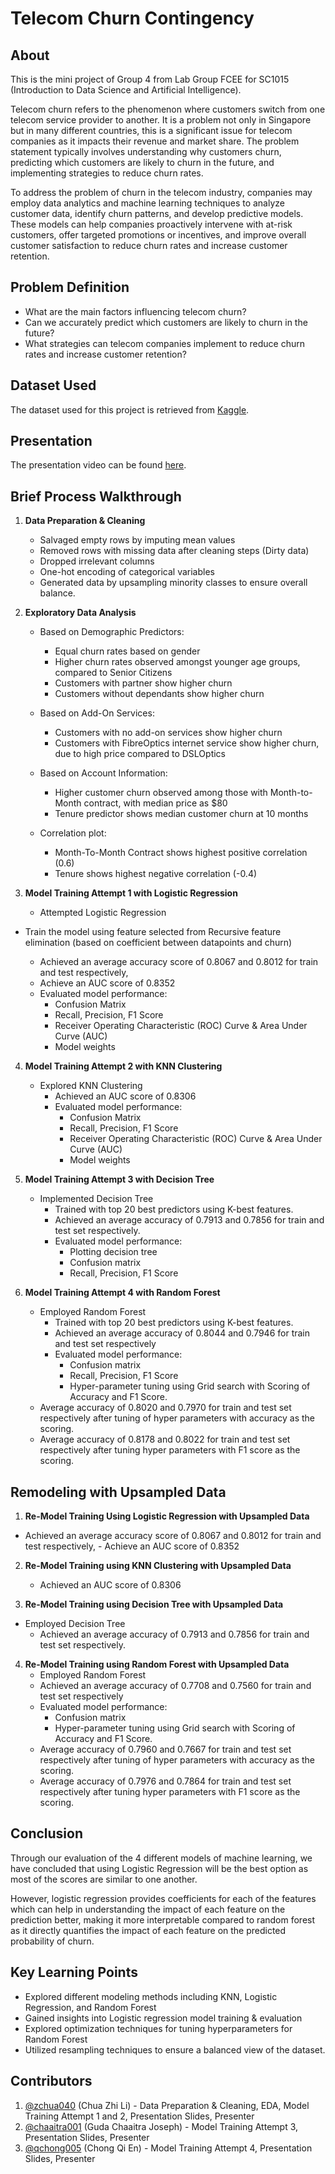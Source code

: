# Telecom Churn Contingency

## About
This is the mini project of Group 4 from Lab Group FCEE for SC1015 (Introduction to Data Science and Artificial Intelligence).

Telecom churn refers to the phenomenon where customers switch from one telecom service provider to another. It is a problem not only in Singapore but in many different countries, this is a significant issue for telecom companies as it impacts their revenue and market share. The problem statement typically involves understanding why customers churn, predicting which customers are likely to churn in the future, and implementing strategies to reduce churn rates.

To address the problem of churn in the telecom industry, companies may employ data analytics and machine learning techniques to analyze customer data, identify churn patterns, and develop predictive models. These models can help companies proactively intervene with at-risk customers, offer targeted promotions or incentives, and improve overall customer satisfaction to reduce churn rates and increase customer retention.

## Problem Definition
- What are the main factors influencing telecom churn?
- Can we accurately predict which customers are likely to churn in the future?
- What strategies can telecom companies implement to reduce churn rates and increase customer retention?

## Dataset Used
The dataset used for this project is retrieved from [Kaggle](https://www.kaggle.com/datasets/vhcg77/telcom-churns-dataset).

## Presentation
The presentation video can be found [here](https://youtu.be/MqlNC2YfwMQ).

## Brief Process Walkthrough 

1. **Data Preparation & Cleaning**
    - Salvaged empty rows by imputing mean values
    - Removed rows with missing data after cleaning steps (Dirty data)
    - Dropped irrelevant columns
    - One-hot encoding of categorical variables
    - Generated data by upsampling minority classes to ensure overall balance.

2. **Exploratory Data Analysis**
   - Based on Demographic Predictors:
       - Equal churn rates based on gender
       - Higher churn rates observed amongst younger age groups, compared to Senior Citizens
       - Customers with partner show higher churn
       - Customers without dependants show higher churn

   - Based on Add-On Services:
       - Customers with no add-on services show higher churn
      - Customers with FibreOptics internet service show higher churn, due to high price compared to DSLOptics

   - Based on Account Information:
       - Higher customer churn observed among those with Month-to-Month contract, with median price as $80
      - Tenure predictor shows median customer churn at 10 months

   - Correlation plot: 
       - Month-To-Month Contract shows highest positive correlation (0.6)
      - Tenure shows highest negative correlation (-0.4)

  
3. **Model Training Attempt 1 with Logistic Regression** 
   - Attempted Logistic Regression
  - Train the model using feature selected from Recursive feature elimination (based on coefficient between datapoints and churn) 

     - Achieved an average accuracy score of 0.8067  and 0.8012 for train and test respectively,
     - Achieve an AUC score of  0.8352
     - Evaluated model performance:
       - Confusion Matrix
       - Recall, Precision, F1 Score
       - Receiver Operating Characteristic (ROC) Curve & Area Under Curve (AUC)
       - Model weights
      
4. **Model Training Attempt 2 with KNN Clustering**
   - Explored KNN Clustering
     - Achieved an AUC score of 0.8306
     - Evaluated model performance:
       - Confusion Matrix
       - Recall, Precision, F1 Score
       - Receiver Operating Characteristic (ROC) Curve & Area Under Curve (AUC)
       - Model weights
      
5. **Model Training Attempt 3 with Decision Tree**
   - Implemented Decision Tree
     - Trained with top 20 best predictors using K-best features.
     - Achieved an average accuracy of 0.7913 and 0.7856 for train and test set respectively.
     - Evaluated model performance:
       - Plotting decision tree
       - Confusion matrix
       - Recall, Precision, F1 Score
        
6. **Model Training Attempt 4 with Random Forest**
   - Employed Random Forest
     - Trained with top 20 best predictors using K-best features.
     - Achieved an average accuracy of 0.8044 and 0.7946 for train and test set respectively
     - Evaluated model performance:
       	- Confusion matrix
       	- Recall, Precision, F1 Score
       	- Hyper-parameter tuning using Grid search with Scoring of Accuracy and F1 Score.
    - Average accuracy of 0.8020 and 0.7970 for train and test set respectively after tuning of hyper parameters with accuracy as the scoring.
    - Average accuracy of 0.8178 and 0.8022 for train and test set respectively after tuning hyper parameters with F1 score as the scoring.

## Remodeling with Upsampled Data
1. **Re-Model Training Using Logistic Regression with Upsampled Data**
- Achieved an average accuracy score of 0.8067  and 0.8012 for train and test  respectively,
    	- Achieve an AUC score of  0.8352
      
2. **Re-Model Training using KNN Clustering with Upsampled Data**
	- Achieved an AUC score of 0.8306
      
3. **Re-Model Training using Decision Tree with Upsampled Data**
- Employed Decision Tree
	- Achieved an average accuracy of 0.7913 and 0.7856 for train and test set  respectively.
   
        
4. **Re-Model Training using Random Forest with Upsampled Data**
   - Employed Random Forest
	- Achieved an average accuracy of 0.7708 and 0.7560 for train and test set respectively
     - Evaluated model performance:
       	- Confusion matrix
       	- Hyper-parameter tuning using Grid search with Scoring of Accuracy and F1 Score.
    - Average accuracy of 0.7960 and 0.7667 for train and test set respectively after tuning of hyper parameters with accuracy as the scoring.
    - Average accuracy of 0.7976 and 0.7864 for train and test set respectively after tuning hyper parameters with F1 score as the scoring.
    
    
## Conclusion

Through our evaluation of the 4 different models of machine learning, we have concluded that using Logistic Regression will be the best option as most of the scores are similar to one another.

However, logistic regression provides coefficients for each of the features which can help in understanding the impact of each feature on the prediction better, making it more interpretable compared to random forest as it directly quantifies the impact of each feature on the predicted probability of churn.

## Key Learning Points
- Explored different modeling methods including KNN, Logistic Regression, and Random Forest
- Gained insights into Logistic regression model training & evaluation
- Explored optimization techniques for tuning hyperparameters for Random Forest
- Utilized resampling techniques to ensure a balanced view of the dataset.

## Contributors

1. [@zchua040](https://github.com/zchua040) (Chua Zhi Li) - Data Preparation & Cleaning, EDA, Model Training Attempt 1 and 2, Presentation Slides, Presenter
2. [@chaaitra001](https://github.com/chaaitra001) (Guda Chaaitra Joseph) - Model Training Attempt 3, Presentation Slides, Presenter
3. [@qchong005](https://github.com/qchong005) (Chong Qi En) - Model Training Attempt 4, Presentation Slides, Presenter

